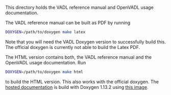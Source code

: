 This directory holds the VADL reference manual and OpenVADL usage documentation.

The VADL reference manual can be built as PDF by running

```bash
DOXYGEN=/path/to/doxygen make latex
```

Note that you will need the VADL Doxygen version to successfully build this.
The official doxygen is currently not able to build the Latex PDF.

The HTML version contains both, the VADL reference manual and the OpenVADL usage documentation.
Run

```bash
DOXYGEN=/path/to/doxygen make html
```

to build the HTML version. This also works with the official doxygen.
The [hosted documentation](https://openvadl.github.io/openvadl/) is build with Doxygen 1.13.2
using [this image](https://github.com/orgs/OpenVADL/packages/container/package/doxygen).